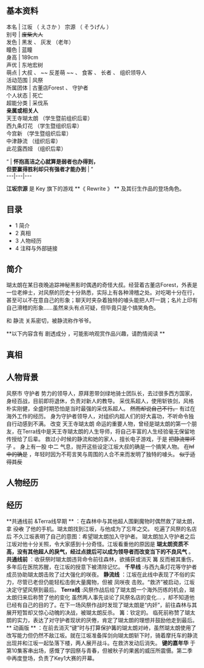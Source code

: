 **基本资料**  
---  
本名  |  江坂  （  えさか  ）  宗源  （  そうげん  ）   
别号  |  ~~废柴大人~~  
发色  |  黑发  、  灰发  （老年）   
瞳色  |  蓝瞳   
身高  |  189cm   
声优  |  东地宏树   
萌点  |  大叔  、 ~~ 反差萌  ~~ 、  食客  、  长者  、  组织领导人   
活动范围  |  风祭   
所属团体  |  古董店Forest  、  守护者   
个人状态  |  死亡   
超能分类  |  采伐系   
**亲属或相关人**  
天王寺瑚太朗  （学生暨前组织后辈）  
西九条灯花  （学生暨组织后辈）  
今宫新  （学生暨组织后辈）  
中津静流  （组织后辈）  
此花露西娅  （组织后辈）  
  
  
“  |  **怀抱高洁之心就算是弱者也办得到，**   
**但要赢得胜利却只有强者才能办到** |  ”   
---|---|---  
  
  
**江坂宗源** 是  Key  旗下的游戏 **《 Rewrite  》 ** 及其衍生作品的登场角色。

##  目录

  * 1  简介 
  * 2  真相 
  * 3  人物经历 
  * 4  注释与外部链接 

##  简介

瑚太朗在某日夜晚追踪神秘黑影时偶遇的奇怪大叔。经营着古董店Forest，外表是一位老绅士，对风祭的历史十分熟悉，实际上有各种滑稽之处。对吃喝十分在行，甚至可以不在意自己的形象；聊天时夹杂着独特的噱头能把人吓一跳；名片上印有自己滑稽的形象……虽然来头有点可疑，但毕竟只是个搞笑角色。

和  静流  关系密切，被静流称作爷爷。

**以下内容含有 剧透成分  ，可能影响观赏作品兴趣，请酌情阅读 **

##  真相

人物背景  
---  
风祭市  守护者  势力的领导人，原拜恩带剑绿地骑士团队长，去过很多西方国家，身经百战，目前即将退休，负责对新人的教导。
采伐系超人，使用斩铁剑，风格朴实刚健，全盛时期恐怕是当时最强的采伐系超人。 ~~然而却说自己不行。~~ 有过在海外工作的经历。
身为守护者领导人，对组织内超人们的好大喜功，不听命令独自行动感到不满。  改变  天王寺瑚太朗
命运的重要人物，曾经是瑚太朗的第一个朋友，在Terra线中是天王寺瑚太朗的人生导师，将自己丰富的人生经验毫无保留地传授给了后辈。
救过小时候的静流和她的家人，擅长电子游戏，于是 ~~把静流带坏了~~ 。  身上有一股  中二  气息，抛开这些设定江坂大叔的确是一个搞笑人物。
~~在hf中的确是~~ ，年轻时因为不苟言笑与周围的人合不来而发明了独特的噱头。 ~~似乎适得其反~~  
  
##  人物经历

经历  
---  
**共通线前 &Terra线早期 ** ：在森林中与其他超人围剿魔物时偶然救了瑚太朗，拿 ~~没收~~ 了他的手机。瑚太朗找到江坂，与他成为了忘年之交。
吃遍了风祭的名店后  不久江坂表明了自己的意图：希望瑚太朗加入守护者。  瑚太朗加入守护者之后江坂对他十分关照，令大家感到十分奇怪。江坂看重他的原因是
**瑚太朗资质不高，没有其他超人的戾气，经过点拨后可以成为领导者而改变当下的不良风气** 。  **共通线前**
：收获祭时瑚太朗违背命令前往森林，欲捕获或消灭  篝  反而被其重伤，多年后在医院苏醒，在江坂的授意下被清除记忆。  **千早线**
:与西九条灯花等守护者成员协助瑚太朗击败了过大强化的咲夜。  **静流线** ：江坂在此线中表现了不俗的实力，尽管已老但仍能轻松击倒大量魔物，但被  凤咲夜
击败。“救济”被启动，江坂决定守望风祭到最后。  **Terra线** :风祭作战后给了瑚太朗一个海外历练的机会，瑚太朗归来后称赞了他的变化
虽然两人事先谈论了风祭名店的变化…
，却不知道他已经有自己的目的了。在下一场风祭作战时发现了瑚太朗是“内奸”，前往森林与其展开短暂却又惊心动魄的决战，被瑚太朗反杀。  篝：钦定的。
临死前称赞了瑚太朗的实力，表达了对守护者现状的厌倦，肯定了瑚太朗的理想并鼓励他走到最后。  
** 动画版  **
：在前去消灭“键”时与打算保护篝的瑚太朗对峙，虽然瑚太朗使用了改写能力但仍然不敌江坂。就在江坂准备挥剑向瑚太朗斩下时，骑着摩托车的静流出现并和江坂一起坠落下楼，两人展开战斗。在救济发动后消失。
**键的嘉年华** 于第10集客串出场，感慨了学园祭与青春，但被秋子的果酱的威压所震慑。第二季中再度登场，负责了Key1大赛的开幕。  
  